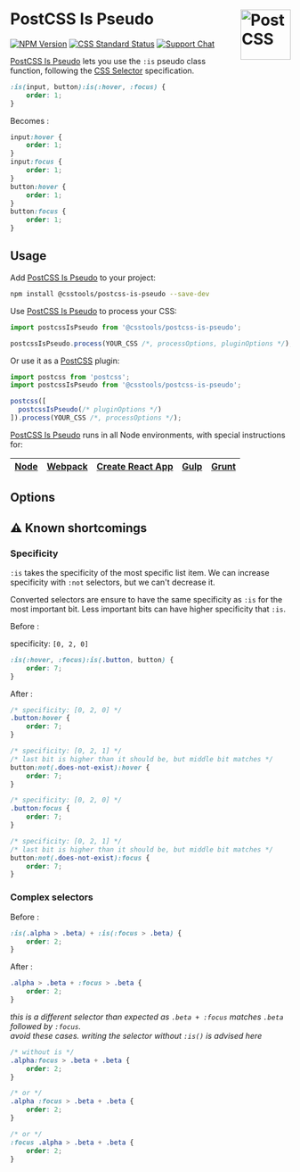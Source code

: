 # PostCSS Is Pseudo [<img src="https://postcss.github.io/postcss/logo.svg" alt="PostCSS" width="90" height="90" align="right">][postcss]

[![NPM Version][npm-img]][npm-url]
[![CSS Standard Status][css-img]][css-url]
[![Support Chat][git-img]][git-url]

[PostCSS Is Pseudo] lets you use the `:is` pseudo class function, following the
[CSS Selector] specification.

```css
:is(input, button):is(:hover, :focus) {
	order: 1;
}
```

Becomes :

```css
input:hover {
	order: 1;
}
input:focus {
	order: 1;
}
button:hover {
	order: 1;
}
button:focus {
	order: 1;
}
```

## Usage

Add [PostCSS Is Pseudo] to your project:

```bash
npm install @csstools/postcss-is-pseudo --save-dev
```

Use [PostCSS Is Pseudo] to process your CSS:

```js
import postcssIsPseudo from '@csstools/postcss-is-pseudo';

postcssIsPseudo.process(YOUR_CSS /*, processOptions, pluginOptions */);
```

Or use it as a [PostCSS] plugin:

```js
import postcss from 'postcss';
import postcssIsPseudo from '@csstools/postcss-is-pseudo';

postcss([
  postcssIsPseudo(/* pluginOptions */)
]).process(YOUR_CSS /*, processOptions */);
```

[PostCSS Is Pseudo] runs in all Node environments, with special instructions for:

| [Node](INSTALL.md#node) | [Webpack](INSTALL.md#webpack) | [Create React App](INSTALL.md#create-react-app) | [Gulp](INSTALL.md#gulp) | [Grunt](INSTALL.md#grunt) |
| --- | --- | --- | --- | --- |

## Options

## ⚠️ Known shortcomings

### Specificity

`:is` takes the specificity of the most specific list item.
We can increase specificity with `:not` selectors, but we can't decrease it.

Converted selectors are ensure to have the same specificity as `:is` for the most important bit.
Less important bits can have higher specificity that `:is`.

Before :

specificity: `[0, 2, 0]`

```css
:is(:hover, :focus):is(.button, button) {
	order: 7;
}
```

After :

```css
/* specificity: [0, 2, 0] */
.button:hover {
	order: 7;
}

/* specificity: [0, 2, 1] */
/* last bit is higher than it should be, but middle bit matches */
button:not(.does-not-exist):hover {
	order: 7;
}

/* specificity: [0, 2, 0] */
.button:focus {
	order: 7;
}

/* specificity: [0, 2, 1] */
/* last bit is higher than it should be, but middle bit matches */
button:not(.does-not-exist):focus {
	order: 7;
}
```

### Complex selectors

Before :


```css
:is(.alpha > .beta) + :is(:focus > .beta) {
	order: 2;
}
```

After :

```css
.alpha > .beta + :focus > .beta {
	order: 2;
}
```

_this is a different selector than expected as `.beta + :focus` matches `.beta` followed by `:focus`._<br>
_avoid these cases._
_writing the selector without `:is()` is advised here_

```css
/* without is */
.alpha:focus > .beta + .beta {
	order: 2;
}

/* or */
.alpha :focus > .beta + .beta {
	order: 2;
}

/* or */
:focus .alpha > .beta + .beta {
	order: 2;
}
```

[css-img]: https://cssdb.org/badge/nesting-rules.svg
[css-url]: https://cssdb.org/#nesting-rules
[git-img]: https://img.shields.io/badge/support-chat-blue.svg
[git-url]: https://gitter.im/postcss/postcss
[npm-img]: https://img.shields.io/npm/v/@csstools/postcss-is-pseudo.svg
[npm-url]: https://www.npmjs.com/package/@csstools/postcss-is-pseudo

[CSS Selector]: https://www.w3.org/TR/selectors-4/#matches
[PostCSS]: https://github.com/postcss/postcss
[PostCSS Is Pseudo]: https://github.com/csstools/postcss-plugins/tree/main/plugins/postcss-is-pseudo
